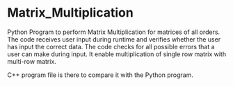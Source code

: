 # Matrix_Multiplication
Python Program to perform Matrix Multiplication for matrices of all orders. The code receives user input during runtime and verifies whether the user has input the correct data. The code checks for all possible errors that a user can make during input. It enable multiplication of single row matrix with multi-row matrix.

C++ program file is there to compare it with the Python program.
